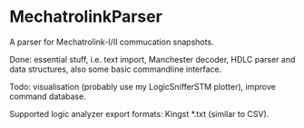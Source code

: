 # MechatrolinkParser

A parser for Mechatrolink-I/II commucation snapshots.

Done: essential stuff, i.e. text import, Manchester decoder, HDLC parser and data structures, also some basic commandline interface.

Todo: visualisation (probably use my LogicSnifferSTM plotter), improve command database.

Supported logic analyzer export formats: Kingst *.txt (similar to CSV).
